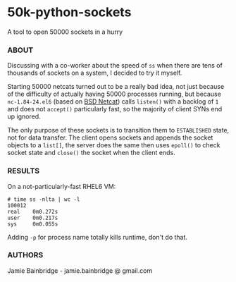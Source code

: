 # 50k-python-sockets
A tool to open 50000 sockets in a hurry

### ABOUT

Discussing with a co-worker about the speed of `ss` when there are tens of thousands of sockets on a system, I decided to try it myself.

Starting 50000 netcats turned out to be a really bad idea, not just because of the difficulty of actually having 50000 processes running, but because `nc-1.84-24.el6` (based on [BSD Netcat](http://www.openbsd.org/cgi-bin/cvsweb/src/usr.bin/nc/)) calls `listen()` with a backlog of `1` and does not `accept()` particularly fast, so the majority of client SYNs end up ignored.

The only purpose of these sockets is to transition them to `ESTABLISHED` state, not for data transfer. The client opens sockets and appends the socket objects to a `list[]`, the server does the same then uses `epoll()` to check socket state and `close()` the socket when the client ends.

### RESULTS

On a not-particularly-fast RHEL6 VM:

~~~
# time ss -nlta | wc -l
100012
real    0m0.272s
user    0m0.217s
sys     0m0.055s
~~~

Adding `-p` for process name totally kills runtime, don't do that.

### AUTHORS

Jamie Bainbridge - jamie.bainbridge @ gmail.com
